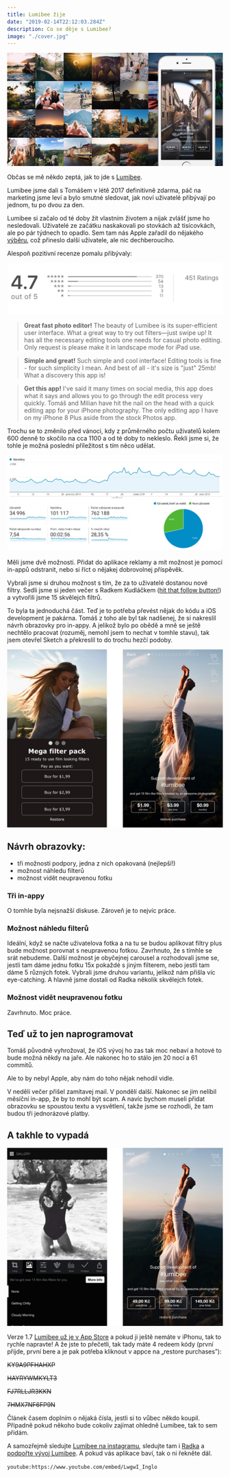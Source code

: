 ```yaml
---
title: Lumibee žije
date: "2019-02-14T22:12:03.284Z"
description: Co se děje s Lumibee?
image: "./cover.jpg"
---
```


![Promo](./cover.jpg)

Občas se mě někdo zeptá, jak to jde s [Lumibee](https://itunes.apple.com/us/app/lumibee-fast-photo-editor/id1072221149?mt=8).

Lumibee jsme dali s Tomášem v létě 2017 definitivně zdarma, páč na marketing jsme leví a bylo smutné sledovat, jak noví uživatelé přibývají po jednom, tu po dvou za den.

Lumibee si začalo od té doby žít vlastním životem a nijak zvlášť jsme ho nesledovali. Uživatelé ze začátku naskakovali po stovkách až tisícovkách, ale po pár týdnech to opadlo. Sem tam nás Apple zařadil do nějakého [výběru](https://itunes.apple.com/us/story/id1355070858), což přineslo další uživatele, ale nic dechberoucího.

Alespoň pozitivní recenze pomalu přibývaly:

![Recenze v App Store](./appstore-reviews.jpg)

> **Great fast photo editor!**
> The beauty of Lumibee is its super-efficient user interface.  What a great way to try out filters—just swipe up!  It has all the necessary editing tools one needs for casual photo editing.  Only request is please make it in landscape mode for iPad use.

> **Simple and great!**
> Such simple and cool interface! Editing tools is fine - for such simplicity I mean. And best of all - it's size is "just" 25mb! What a discovery this app is!

> **Get this app!**
> I've said it many times on social media, this app does what it says and allows you to go through the edit process very quickly. Tomáš and Milian have hit the nail on the head with a quick editing app for your iPhone photography. The only editing app I have on my iPhone 8 Plus aside from the stock Photos app.

Trochu se to změnilo před vánoci, kdy z průměrného počtu uživatelů kolem 600 denně to skočilo na cca 1100 a od té doby to nekleslo. Řekli jsme si, že tohle je možná poslední příležitost s tím něco udělat.

![Google Analytics](./analytics.jpg)

Měli jsme dvě možnosti. Přidat do aplikace reklamy a mít možnost je pomocí in-appů odstranit, nebo si říct o nějakej dobrovolnej příspěvěk.

Vybrali jsme si druhou možnost s tím, že za to uživatelé dostanou nové filtry. Sedli jsme si jeden večer s Radkem Kudláčkem ([hit that follow button!](https://www.instagram.com/radek_kudlacek/)) a vytvořili jsme 15 skvělejch filtrů.

To byla ta jednoduchá část. Teď je to potřeba převést nějak do kódu a iOS development je pakárna.
Tomáš z toho ale byl tak nadšenej, že si nakreslil návrh obrazovky pro in-appy. A jelikož bylo po obědě a mně se ještě nechtělo pracovat (rozuměj, nemohl jsem to nechat v tomhle stavu), tak jsem otevřel Sketch a překreslil to do trochu hezčí podoby.

![Wireframe a mockup obrazovky](./wireframe-mockup.jpg)

## Návrh obrazovky:
- tři možnosti podpory, jedna z nich opakovaná (nejlepší!)
- možnost náhledu filterů
- možnost vidět neupravenou fotku

### Tři in-appy

O tomhle byla nejsnažší diskuse. Zároveň je to nejvíc práce.

### Možnost náhledu filterů

Ideální, když se načte uživatelova fotka a na tu se budou aplikovat filtry plus bude možnost porovnat s neupravenou fotkou. Zavrhnuto, že s tímhle se srát nebudeme.
Další možnost je obyčejnej carousel a rozhodovali jsme se, jestli tam dáme jednu fotku 15x pokaždé s jiným filterem, nebo jestli tam dáme 5 různých fotek. Vybrali jsme druhou variantu, jelikož nám přišla víc eye-catching. A hlavně jsme dostali od Radka několik skvělejch fotek.

### Možnost vidět neupravenou fotku

Zavrhnuto. Moc práce.

## Teď už to jen naprogramovat

Tomáš původně vyhrožoval, že iOS vývoj ho zas tak moc nebaví a hotové to bude možná někdy na jaře. Ale nakonec ho to stálo jen 20 nocí a 61 commitů.

Ale to by nebyl Apple, aby nám do toho nějak nehodil vidle.

V neděli večer přišel zamítavej mail. V pondělí další. Nakonec se jim nelíbil měsíční in-app, že by to mohl být scam. A navíc bychom museli přidat obrazovku se spoustou textu a vysvětlení, takže jsme se rozhodli, že tam budou tři jednorázové platby.

## A takhle to vypadá

![Finální podoba](./final.jpg)

Verze 1.7 [Lumibee už je v App Store]((https://itunes.apple.com/us/app/lumibee-fast-photo-editor/id1072221149?mt=8)) a pokud ji ještě nemáte v iPhonu, tak to rychle napravte! A že jste to přečetli, tak tady máte 4 redeem kódy (první přijde, první bere a je pak potřeba kliknout v appce na „restore purchases”):

~~KY9A9PFHAHXP~~

~~HAYRYWMKYLT3~~

~~FJ7RLLJR3KKN~~

~~7HMX7NF6FP9N~~

Článek časem doplním o nějaká čísla, jestli si to vůbec někdo koupil. Případně pokud někoho bude cokoliv zajímat ohledně Lumibee, tak to sem přidám.

A samozřejmě sledujte [Lumibee na instagramu](https://www.instagram.com/lumibeephoto/), sledujte tam i [Radka](https://www.instagram.com/radek_kudlacek/) a [podpořte vývoj Lumibee](https://itunes.apple.com/us/app/lumibee-fast-photo-editor/id1072221149?mt=8). A pokud vás aplikace baví, tak o ni řekněte dál.

`youtube:https://www.youtube.com/embed/LwgwI_Inglo`
